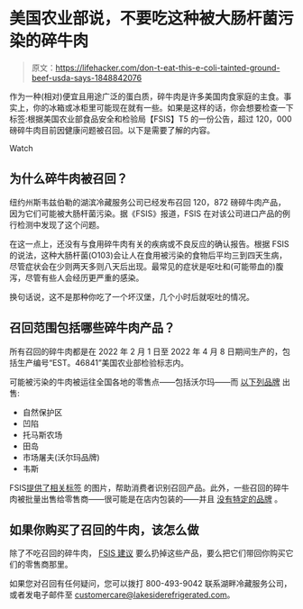 # 美国农业部说，不要吃这种被大肠杆菌污染的碎牛肉

> 原文：<https://lifehacker.com/don-t-eat-this-e-coli-tainted-ground-beef-usda-says-1848842076>

作为一种(相对)便宜且用途广泛的蛋白质，碎牛肉是许多美国肉食家庭的主食。事实上，你的冰箱或冰柜里可能现在就有一些。如果是这样的话，你会想要检查一下标签:根据美国农业部食品安全和检验局【FSIS】T5 的一份公告，超过 120，000 磅碎牛肉目前因健康问题被召回。以下是需要了解的内容。

Watch

## 为什么碎牛肉被召回？

纽约州斯韦兹伯勒的湖滨冷藏服务公司已经发布召回 120，872 磅碎牛肉产品，因为它们可能被大肠杆菌污染。据《FSIS》报道，FSIS 在对该公司进口产品的例行检测中发现了这个问题。

在这一点上，还没有与食用碎牛肉有关的疾病或不良反应的确认报告。根据 FSIS 的说法，这种大肠杆菌(O103)会让人在食用被污染的食物后平均三到四天生病，尽管症状会在少则两天多则八天后出现。最常见的症状是呕吐和(可能带血的)腹泻，尽管有些人会经历更严重的感染。

换句话说，这不是那种你吃了一个坏汉堡，几个小时后就呕吐的情况。

## 召回范围包括哪些碎牛肉产品？

所有召回的碎牛肉都是在 2022 年 2 月 1 日至 2022 年 4 月 8 日期间生产的，包括生产编号“EST。46841”美国农业部检验标志内。

可能被污染的牛肉被运往全国各地的零售点——包括沃尔玛——而 [以下列品牌](https://www.fsis.usda.gov/sites/default/files/media_file/2022-04/Recall-011-2022-Affected-Products-Sheet_0.pdf) 出售:

*   自然保护区
*   凹陷
*   托马斯农场
*   田岛
*   市场屠夫(沃尔玛品牌)
*   韦斯

FSIS[提供了相关标签](https://www.fsis.usda.gov/sites/default/files/food_label_pdf/2022-04/011-2022-labels_0.pdf) 的图片，帮助消费者识别召回产品。此外，一些召回的碎牛肉被批量出售给零售商——很可能是在店内包装的——并且 [没有特定的品牌](https://www.fsis.usda.gov/sites/default/files/media_file/2022-04/Recall-011-2022-Affected-Products-Sheet_0.pdf) 。

## 如果你购买了召回的牛肉，该怎么做

除了不吃召回的碎牛肉， [FSIS 建议](https://www.fsis.usda.gov/recalls-alerts/lakeside-refrigerated-services-recalls-ground-beef-products-due-possible-e-coli-o103) 要么扔掉这些产品，要么把它们带回你购买它们的零售商那里。

如果您对召回有任何疑问，您可以拨打 800-493-9042 联系湖畔冷藏服务公司，或者发电子邮件至 customercare@lakesiderefrigerated.com。